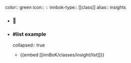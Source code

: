 color:: green
icon:: 💡
innbok-type:: [[class]]
alias:: insights

- ### 🔖 

- ### #list example
  collapsed:: true
  - {{embed [[innBoK/classes/insight/list]]}}



